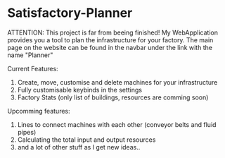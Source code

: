 # Satisfactory-Planner
ATTENTION: This project is far from beeing finished!
My WebApplication provides you a tool to plan the infrastructure for your factory.
The main page on the website can be found in the navbar under the link with the name "Planner"

Current Features:
1. Create, move, customise and delete machines for your infrastructure
2. Fully customisable keybinds in the settings
3. Factory Stats (only list of buildings, resources are comming soon)

Upcomming features:
1. Lines to connect machines with each other (conveyor belts and fluid pipes)
2. Calculating the total input and output resources
3. and a lot of other stuff as I get new ideas..
